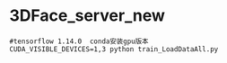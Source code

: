 # 3DFace_server_new
```shell
#tensorflow 1.14.0  conda安装gpu版本
CUDA_VISIBLE_DEVICES=1,3 python train_LoadDataAll.py
```
